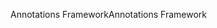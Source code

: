 <span data-ttu-id="876eb-101">Annotations Framework</span><span class="sxs-lookup"><span data-stu-id="876eb-101">Annotations Framework</span></span>